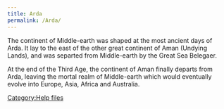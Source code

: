 ```yaml
---
title: Arda
permalink: /Arda/
---
```


The continent of Middle-earth was shaped at the most ancient days of
Arda. It lay to the east of the other great continent of Aman (Undying
Lands), and was separted from Middle-earth by the Great Sea Belegaer.

At the end of the Third Age, the continent of Aman finally departs from
Arda, leaving the mortal realm of Middle-earth which would eventually
evolve into Europe, Asia, Africa and Australia.

[Category:Help files](Category:Help_files "wikilink")